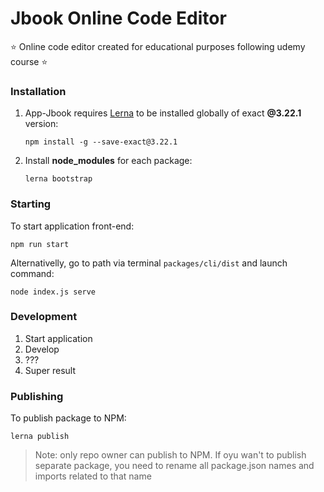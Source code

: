 # Jbook Online Code Editor

⭐ Online code editor created for educational purposes following udemy course ⭐

### Installation

1. App-Jbook requires [Lerna](https://lerna.js.org/) to be installed globally of exact **@3.22.1** version:

   `npm install -g --save-exact@3.22.1`

2. Install **node_modules** for each package:

   `lerna bootstrap`

### Starting

To start application front-end:

`npm run start`

Alternativelly, go to path via terminal `packages/cli/dist` and launch command:

`node index.js serve`

### Development

1. Start application
2. Develop
3. ???
4. Super result

### Publishing

To publish package to NPM:

`lerna publish`

> Note: only repo owner can publish to NPM. If oyu wan't to publish separate package, you need to rename all package.json names and imports related to that name
